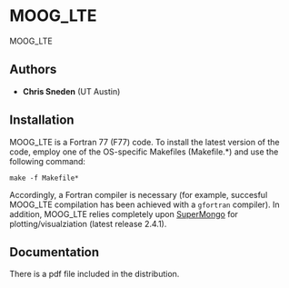 MOOG_LTE
==========

MOOG_LTE

Authors
-------
- **Chris Sneden** (UT Austin)

Installation
------------

MOOG_LTE is a Fortran 77 (F77) code.  To install the latest version of the code, employ one of the OS-specific Makefiles (Makefile.*) and 
use the following command:

    make -f Makefile*

Accordingly, a Fortran compiler is necessary (for example, succesful MOOG_LTE compilation has been achieved with a ``gfortran`` compiler).  In addition, MOOG_LTE relies 
completely upon [SuperMongo](https://www.astro.princeton.edu/~rhl/sm/) for plotting/visualziation (latest release 2.4.1).	
    
Documentation
-------------
There is a pdf file included in the distribution.  
